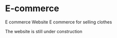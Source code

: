 # E-commerce
E commerce Website 
E commerce for selling clothes 


The website is still under construction

 
